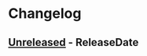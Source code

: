 # Changelog

<!-- next-header -->

## [Unreleased] - ReleaseDate

<!-- next-url -->

[unreleased]: https://github.com/mrvillage/vql/compare/vql-macros-v0.1.0...HEAD
